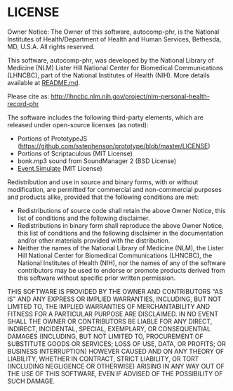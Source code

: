 # LICENSE

Owner Notice: The Owner of this software, autocomp-phr, is the National Institutes of Health/Department of Health and Human Services, Bethesda, MD, U.S.A.
All rights reserved.

This software, autocomp-phr, was developed by the National Library of Medicine
(NLM) Lister Hill National Center for Biomedical Communications (LHNCBC), part
of the National Institutes of Health (NIH). More details available at
[README.md](README.md).

Please cite as: http://lhncbc.nlm.nih.gov/project/nlm-personal-health-record-phr

The software includes the following third-party elements, which are released
under open-source licenses (as noted):
  * Portions of PrototypeJS (https://github.com/sstephenson/prototype/blob/master/LICENSE)
  * Portions of Scriptaculous (MIT License)
  * bonk.mp3 sound from SoundManager 2 (BSD License)
  * [Event.Simulate](https://github.com/kangax/protolicious/blob/5b56fdafcd7d7662c9d648534225039b2e78e371/event.simulate.js)  (MIT License)

Redistribution and use in source and binary forms, with or without modification, are permitted for commercial and non-commercial purposes and products alike, provided that the following conditions are met:

  * Redistributions of source code shall retain the above Owner Notice, this list of conditions and the following disclaimer.
  * Redistributions in binary form shall reproduce the above Owner Notice, this list of conditions and the following disclaimer in the documentation and/or other materials provided with the distribution.
  * Neither the names of the National Library of Medicine (NLM), the Lister Hill National Center for Biomedical Communications (LHNCBC), the National Institutes of Health (NIH), nor the names of any of the software contributors may be used to endorse or promote products derived from this software without specific prior written permission.

THIS SOFTWARE IS PROVIDED BY THE OWNER AND CONTRIBUTORS "AS IS" AND ANY EXPRESS OR IMPLIED WARRANTIES, INCLUDING, BUT NOT LIMITED TO, THE IMPLIED WARRANTIES OF MERCHANTABILITY AND FITNESS FOR A PARTICULAR PURPOSE ARE DISCLAIMED. IN NO EVENT SHALL THE OWNER OR CONTRIBUTORS BE LIABLE FOR ANY DIRECT, INDIRECT, INCIDENTAL, SPECIAL,  EXEMPLARY, OR CONSEQUENTIAL DAMAGES (INCLUDING, BUT NOT LIMITED TO, PROCUREMENT OF SUBSTITUTE GOODS OR SERVICES; LOSS OF USE, DATA, OR PROFITS; OR BUSINESS INTERRUPTION) HOWEVER CAUSED AND ON ANY THEORY OF LIABILITY, WHETHER IN CONTRACT, STRICT LIABILITY, OR TORT (INCLUDING NEGLIGENCE OR OTHERWISE) ARISING IN ANY WAY OUT OF THE USE OF THIS
SOFTWARE, EVEN IF ADVISED OF THE POSSIBILITY OF SUCH DAMAGE.
